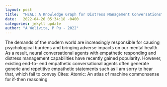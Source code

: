 ```yaml
---
layout: post
title:  "HEAL: A Knowledge Graph for Distress Management Conversations"
date:   2022-04-26 05:34:18 -0400
categories: jekyll update
author: "A Welivita, P Pu - 2022"
---
```

The demands of the modern world are increasingly responsible for causing psychological burdens and bringing adverse impacts on our mental health. As a result, neural conversational agents with empathetic responding and distress management capabilities have recently gained popularity. However, existing end-to- end empathetic conversational agents often generate generic and repetitive empathetic statements such as I am sorry to hear that, which fail to convey Cites: Atomic: An atlas of machine commonsense for if-then reasoning
